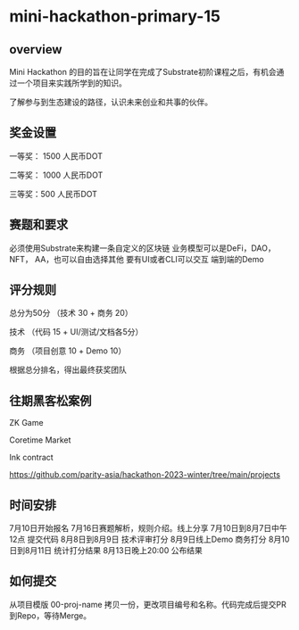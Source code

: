 # mini-hackathon-primary-15

## overview
Mini Hackathon 的目的旨在让同学在完成了Substrate初阶课程之后，有机会通过一个项目来实践所学到的知识。

了解参与到生态建设的路径，认识未来创业和共事的伙伴。

## 奖金设置
一等奖： 1500 人民币DOT

二等奖： 1000 人民币DOT

三等奖：500 人民币DOT

## 赛题和要求

必须使用Substrate来构建一条自定义的区块链
业务模型可以是DeFi，DAO，NFT， AA，也可以自由选择其他
要有UI或者CLI可以交互
端到端的Demo

## 评分规则
总分为50分 （技术 30 + 商务 20）

技术 （代码 15 + UI/测试/文档各5分）

商务 （项目创意 10 + Demo 10）

根据总分排名，得出最终获奖团队

## 往期黑客松案例
ZK Game

Coretime Market

Ink contract

https://github.com/parity-asia/hackathon-2023-winter/tree/main/projects

## 时间安排
7月10日开始报名
7月16日赛题解析，规则介绍。线上分享
7月10日到8月7日中午12点 提交代码
8月8日到8月9日 技术评审打分
8月9日线上Demo 商务打分
8月10日到8月11日 统计打分结果
8月13日晚上20:00 公布结果

## 如何提交
从项目模版 00-proj-name 拷贝一份，更改项目编号和名称。代码完成后提交PR到Repo，等待Merge。
